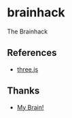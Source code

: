 # brainhack
The Brainhack

## References
* [three.js](https://threejs.org/)

## Thanks
* [My Brain!](https://www.thingiverse.com/thing:3610884)